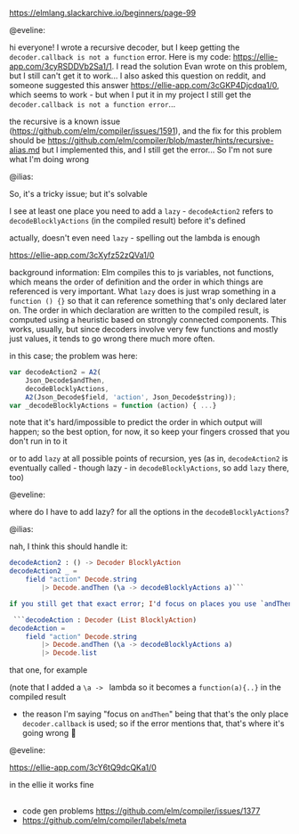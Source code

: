 https://elmlang.slackarchive.io/beginners/page-99

@eveline:

hi everyone! I wrote a recursive decoder, but I keep getting the `decoder.callback is not a function` error. Here is my code: https://ellie-app.com/3cyRSDDVb2Sa1/1. I read the solution Evan wrote on this problem, but I still can't get it to work... I also asked this question on reddit, and someone suggested this answer https://ellie-app.com/3cGKP4Djcdqa1/0, which seems to work - but when I put it in my project I still get the `decoder.callback is not a function error`...

the recursive is a known issue (https://github.com/elm/compiler/issues/1591), and the fix for this problem should be https://github.com/elm/compiler/blob/master/hints/recursive-alias.md but I implemented this, and I still get the error... So I'm not sure what I'm doing wrong

@ilias:

So, it's a tricky issue; but it's solvable

I see at least one place you need to add a `lazy` - `decodeAction2` refers to `decodeBlocklyActions` (in the compiled result) before it's defined

actually, doesn't even need `lazy` - spelling out the lambda is enough

https://ellie-app.com/3cXyfz52zQVa1/0
 

background information: Elm compiles this to js variables, not functions, which means the order of definition and the order in which things are referenced is very important. What `lazy` does is just wrap something in a `function () {}` so that it can reference something that's only declared later on. The order in which declaration are written to the compiled result, is computed using a heuristic based on strongly connected components. This works, usually, but since decoders involve very few functions and mostly just values, it tends to go wrong there much more often.

in this case; the problem was here:

```javascript
var decodeAction2 = A2(
    Json_Decode$andThen,
    decodeBlocklyActions,
    A2(Json_Decode$field, 'action', Json_Decode$string));
var _decodeBlocklyActions = function (action) { ...}
```

note that it's hard/impossible to predict the order in which output will happen; so the best option, for now, it so keep your fingers crossed that you don't run in to it

or to add `lazy` at all possible points of recursion, yes (as in, `decodeAction2` is eventually called - though lazy - in `decodeBlocklyActions`, so add `lazy` there, too)

@eveline:

where do I have to add lazy? for all the options in the `decodeBlocklyActions`?

@ilias:

nah, I think this should handle it:

```elm
decodeAction2 : () -> Decoder BlocklyAction
decodeAction2 _ =
    field "action" Decode.string
        |> Decode.andThen (\a -> decodeBlocklyActions a)```

if you still get that exact error; I'd focus on places you use `andThen`

 ```decodeAction : Decoder (List BlocklyAction)
decodeAction =
    field "action" Decode.string
        |> Decode.andThen (\a -> decodeBlocklyActions a)
        |> Decode.list
```

that one, for example

(note that I added a `\a -> ` lambda so it becomes a `function(a){..}` in the compiled result

- the reason I'm saying "focus on `andThen`" being that that's the only place `decoder.callback` is used; so if the error mentions that, that's where it's going wrong :slightly_smiling_face:

@eveline:

https://ellie-app.com/3cY6tQ9dcQKa1/0

in the ellie it works fine

##

- code gen problems https://github.com/elm/compiler/issues/1377
- https://github.com/elm/compiler/labels/meta
